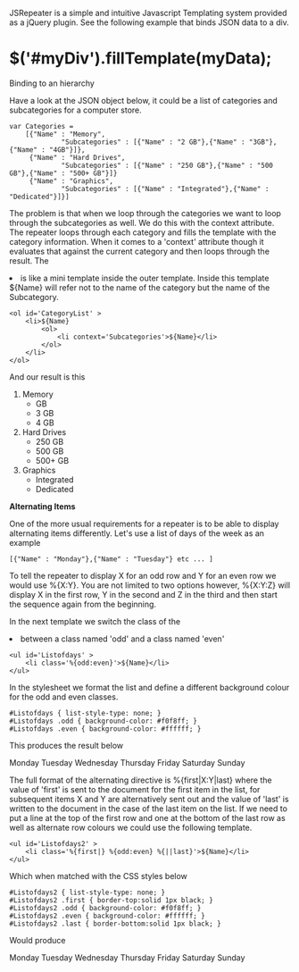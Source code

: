 JSRepeater is a simple and intuitive Javascript Templating system provided as a jQuery plugin.
See the following example that binds JSON data to a div.

# $('#myDiv').fillTemplate(myData);

Binding to an hierarchy

Have a look at the JSON object below, it could be a list of categories and subcategories for a computer store.

	var Categories = 
		[{"Name" : "Memory", 
				 "Subcategories" : [{"Name" : "2 GB"},{"Name" : "3GB"},{"Name" : "4GB"}]}, 
		 {"Name" : "Hard Drives", 
				 "Subcategories" : [{"Name" : "250 GB"},{"Name" : "500 GB"},{"Name" : "500+ GB"}]} 
		 {"Name" : "Graphics", 
				 "Subcategories" : [{"Name" : "Integrated"},{"Name" : "Dedicated"}]}] 
			 
The problem is that when we loop through the categories we want to loop through the subcategories as well. We do this with the context attribute. The repeater loops through each category and fills the template with the category information. When it comes to a 'context' attribute though it evaluates that against the current category and then loops through the result. The <li context='Subcategories'> is like a mini template inside the outer template. Inside this template ${Name} will refer not to the name of the category but the name of the Subcategory.

	<ol id='CategoryList' > 
		<li>${Name} 
			<ol>
				<li context='Subcategories'>${Name}</li>
			</ol> 
		</li> 
	</ol>
	
And our result is this

1. Memory
	* GB
	* 3 GB
	* 4 GB
2. Hard Drives
	* 250 GB
	* 500 GB
	* 500+ GB
3. Graphics
	* Integrated
	* Dedicated
	
	
	
**Alternating Items**

One of the more usual requirements for a repeater is to be able to display alternating items differently. Let's use a list of days of the week as an example

	[{"Name" : "Monday"},{"Name" : "Tuesday"} etc ... ]

To tell the repeater to display X for an odd row and Y for an even row we would use %{X:Y}. You are not limited to two options however, %{X:Y:Z} will display X in the first row, Y in the second and Z in the third and then start the sequence again from the beginning.

In the next template we switch the class of the <li> between a class named 'odd' and a class named 'even'

	<ul id='Listofdays' >
		<li class='%{odd:even}'>${Name}</li>
	</ul>

In the stylesheet we format the list and define a different background colour for the odd and even classes.

	#Listofdays { list-style-type: none; }
	#Listofdays .odd { background-color: #f0f8ff; }
	#Listofdays .even { background-color: #ffffff; }

This produces the result below

Monday
Tuesday
Wednesday
Thursday
Friday
Saturday
Sunday

The full format of the alternating directive is %{first|X:Y|last} where the value of 'first' is sent to the document for the first item in the list, for subsequent items X and Y are alternatively sent out and the value of 'last' is written to the document in the case of the last item on the list. 
If we need to put a line at the top of the first row and one at the bottom of the last row as well as alternate row colours we could use the following template.

	<ul id='Listofdays2' >
		<li class='%{first|} %{odd:even} %{||last}'>${Name}</li>
	</ul>

Which when matched with the CSS styles below

	#Listofdays2 { list-style-type: none; }
	#Listofdays2 .first { border-top:solid 1px black; }
	#Listofdays2 .odd { background-color: #f0f8ff; }
	#Listofdays2 .even { background-color: #ffffff; }
	#Listofdays2 .last { border-bottom:solid 1px black; }

Would produce

Monday
Tuesday
Wednesday
Thursday
Friday
Saturday
Sunday
	